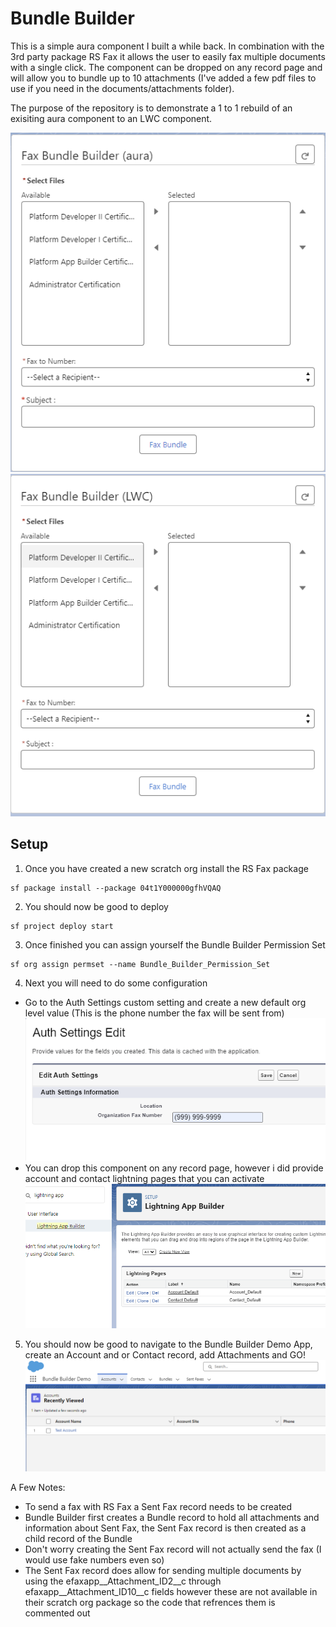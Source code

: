 # Bundle Builder

This is a simple aura component I built a while back.  In combination with the 3rd party package RS Fax it allows the user to easily fax multiple documents with a single click. 
The component can be dropped on any record page and will allow you to bundle up to 10 attachments (I've added a few pdf files to use if you need in the documents/attachments folder).

The purpose of the repository is to demonstrate a 1 to 1 rebuild of an exisiting aura component to an LWC component.  


![Aura Bundle Builder UI](https://github.com/JDX-DD/sf-fax-bundle-builder/blob/master/data/images/aruabundleui.png?raw=true)
![LWC Bundle Builder UI](https://github.com/JDX-DD/sf-fax-bundle-builder/blob/master/data/images/lwcbundleui.png?raw=true)
## Setup

1.  Once you have created a new scratch org install the RS Fax package
```
sf package install --package 04t1Y000000gfhVQAQ
```
2. You should now be good to deploy
```
sf project deploy start
```
3. Once finished you can assign yourself the Bundle Builder Permission Set
```
sf org assign permset --name Bundle_Builder_Permission_Set
```
4. Next you will need to do some configuration
* Go to the Auth Settings custom setting and create a new default org level value (This is the phone number the fax will be sent from)  
![Auth Settings](https://github.com/JDX-DD/sf-fax-bundle-builder/blob/master/documents/images/authsettings.png)
* You can drop this component on any record page, however i did provide account and contact lightning pages that you can activate  
![Lightning Pages](https://github.com/JDX-DD/sf-fax-bundle-builder/blob/master/documents/images/lightningpages.png)
5. You should now be good to navigate to the Bundle Builder Demo App, create an Account and or Contact record, add Attachments and GO!  
![Lightning Pages](https://github.com/JDX-DD/sf-fax-bundle-builder/blob/master/documents/images/bundlebuilderdemoapp.png)


A Few Notes:
- To send a fax with RS Fax a Sent Fax record needs to be created
- Bundle Builder first creates a Bundle record to hold all attachments and information about Sent Fax, the Sent Fax record is then created as a child record of the Bundle
- Don't worry creating the Sent Fax record will not actually send the fax (I would use fake numbers even so)
- The Sent Fax record does allow for sending multiple documents by using the efaxapp__Attachment_ID2__c through efaxapp__Attachment_ID10__c fields however these are not available 
in their scratch org package so the code that refrences them is commented out

